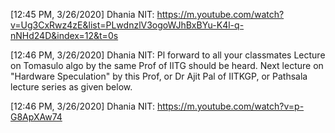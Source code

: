 [12:45 PM, 3/26/2020] Dhania NIT: https://m.youtube.com/watch?v=Ug3CxRwz4zE&list=PLwdnzlV3ogoWJhBxBYu-K4l-q-nNHd24D&index=12&t=0s

[12:46 PM, 3/26/2020] Dhania NIT: Pl forward to all your classmates
Lecture on Tomasulo algo by the same Prof of IITG should be heard.
   Next lecture on "Hardware Speculation" by this Prof, or Dr Ajit Pal of IITKGP, or Pathsala lecture series as given below.

[12:46 PM, 3/26/2020] Dhania NIT: https://m.youtube.com/watch?v=p-G8ApXAw74
